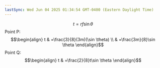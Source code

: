 ```yaml
---
lastSync: Wed Jun 04 2025 01:34:54 GMT-0400 (Eastern Daylight Time)
---
```

$$t=rf\sin \theta$$
Point P:
$$\begin{align}
t & =\frac{3}{8}(3m)(\sin \theta) \\
 & =\frac{3m}{8}\sin \theta
\end{align}$$
Point Q:
$$\begin{align}
t & =\frac{2}{8}t\sin \theta
\end{align}$$